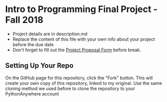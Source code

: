 # Intro to Programming Final Project - Fall 2018

* Project details are in description.md
* Replace the content of this file with your own info about your project before the due date
* Don't forget to fill out the [Project Proposal Form](https://airtable.com/shrrdA41unoBvi6Ki) before break.

## Setting Up Your Repo

On the GitHub page for this repository, click the "Fork" button. This will create your own copy of this repository, linked to my original. Use the same cloning method we used before to clone the repository to your PythonAnywhere account
